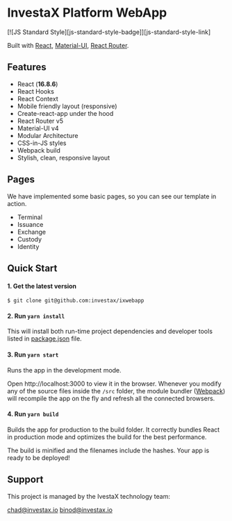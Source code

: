 # InvestaX Platform WebApp

[![JS Standard Style][js-standard-style-badge]][js-standard-style-link]

Built with [React](https://facebook.github.io/react/), [Material-UI](https://material-ui.com), [React Router](https://reacttraining.com/react-router/).

## Features

- React (**16.8.6**)
- React Hooks
- React Context
- Mobile friendly layout (responsive)
- Create-react-app under the hood
- React Router v5
- Material-UI v4
- Modular Architecture
- CSS-in-JS styles
- Webpack build
- Stylish, clean, responsive layout

## Pages

We have implemented some basic pages, so you can see our template in action.

- Terminal
- Issuance
- Exchange
- Custody
- Identity

## Quick Start

#### 1. Get the latest version

```shell
$ git clone git@github.com:investax/ixwebapp
```

#### 2. Run `yarn install`

This will install both run-time project dependencies and developer tools listed
in [package.json](package.json) file.

#### 3. Run `yarn start`

Runs the app in the development mode.

Open http://localhost:3000 to view it in the browser. Whenever you modify any of the source files inside the `/src` folder,
the module bundler ([Webpack](http://webpack.github.io/)) will recompile the
app on the fly and refresh all the connected browsers.

#### 4. Run `yarn build`

Builds the app for production to the build folder.
It correctly bundles React in production mode and optimizes the build for the best performance.

The build is minified and the filenames include the hashes.
Your app is ready to be deployed!

## Support

This project is managed by the IvestaX technology team:

chad@investax.io
binod@investax.io
